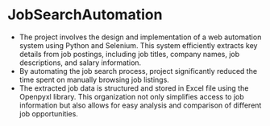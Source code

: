 # JobSearchAutomation

* The project involves the design and implementation of a web automation system using Python and Selenium. This system efficiently extracts key details from job postings, including job titles, company names, job descriptions, and salary information.
* By automating the job search process, project significantly reduced the time spent on manually browsing job listings.
* The extracted job data is structured and stored in Excel file using the Openpyxl library. This organization not only simplifies access to job information but also allows for easy analysis and comparison of different job opportunities.

